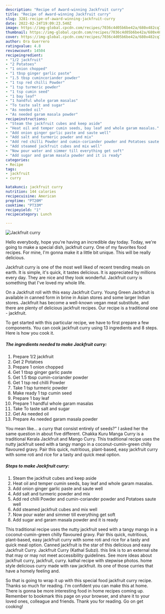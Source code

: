 ```yaml
---
description: "Recipe of Award-winning Jackfruit curry"
title: "Recipe of Award-winning Jackfruit curry"
slug: 3281-recipe-of-award-winning-jackfruit-curry
date: 2022-02-24T19:09:23.540Z
image: https://img-global.cpcdn.com/recipes/7036c4d05b6be42a/680x482cq70/jackfruit-curry-recipe-main-photo.jpg
thumbnail: https://img-global.cpcdn.com/recipes/7036c4d05b6be42a/680x482cq70/jackfruit-curry-recipe-main-photo.jpg
cover: https://img-global.cpcdn.com/recipes/7036c4d05b6be42a/680x482cq70/jackfruit-curry-recipe-main-photo.jpg
author: Ora Guerrero
ratingvalue: 4.8
reviewcount: 14504
recipeingredient:
- "1/2 jackfruit"
- "2 Potatoes"
- "1 onion chopped"
- "1 tbsp ginger garlic paste"
- "1.5 tbsp cumincoriander powder"
- "1 tsp red chilli Powder"
- "1 tsp turmeric powder"
- "1 tsp cumin seed"
- "1 bay leaf"
- "1 handful whole garam masalas"
- "To taste salt and sugar"
- "As needed oil"
- "As needed garam masala powder"
recipeinstructions:
- "Steam the jackfruit cubes and keep aside"
- "Heat oil and temper cumin seeds, bay leaf and whole garam masalas."
- "Add onion ginger garlic paste and saute well"
- "Add salt and turmeric powder and mix"
- "Add red chilli Powder and cumin-coriander powder and Potatoes saute well"
- "Add steamed jackfruit cubes and mix well"
- "Now pour water and simmer till everything get soft"
- "Add sugar and garam masala powder and it is ready"
categories:
- Recipe
tags:
- jackfruit
- curry

katakunci: jackfruit curry 
nutrition: 144 calories
recipecuisine: American
preptime: "PT20M"
cooktime: "PT33M"
recipeyield: "1"
recipecategory: Lunch

---
```



![Jackfruit curry](https://img-global.cpcdn.com/recipes/7036c4d05b6be42a/680x482cq70/jackfruit-curry-recipe-main-photo.jpg)

Hello everybody, hope you're having an incredible day today. Today, we're going to make a special dish, jackfruit curry. One of my favorites food recipes. For mine, I'm gonna make it a little bit unique. This will be really delicious.

Jackfruit curry is one of the most well liked of recent trending meals on earth. It is simple, it's quick, it tastes delicious. It is appreciated by millions every day. They are nice and they look wonderful. Jackfruit curry is something that I've loved my whole life.

On a Jackfruit roll with this easy Jackfruit Curry. Young Green Jackfruit is available in canned form in brine in Asian stores and some larger Indian stores. Jackfruit has become a well-known vegan meat substitute, and there are plenty of delicious jackfruit recipes. Our recipe is a traditional one - jackfruit.


To get started with this particular recipe, we have to first prepare a few components. You can cook jackfruit curry using 13 ingredients and 8 steps. Here is how you cook it.

<!--inarticleads1-->

##### The ingredients needed to make Jackfruit curry:

1. Prepare 1/2 jackfruit
1. Get 2 Potatoes
1. Prepare 1 onion chopped
1. Get 1 tbsp ginger garlic paste
1. Get 1.5 tbsp cumin-coriander powder
1. Get 1 tsp red chilli Powder
1. Take 1 tsp turmeric powder
1. Make ready 1 tsp cumin seed
1. Prepare 1 bay leaf
1. Prepare 1 handful whole garam masalas
1. Take To taste salt and sugar
1. Get As needed oil
1. Prepare As needed garam masala powder


You mean like… a curry that consist entirely of seeds?&#34; I asked her the same question in about five different. Chakka Kuru Manga Curry is a traditional Kerala Jackfruit and Mango Curry. This traditional recipe uses the nutty jackfruit seed with a tangy mango in a coconut-cumin-green chilly flavoured gravy. Pair this quick, nutritious, plant-based, easy jackfruit curry with some roti and rice for a tasty and quick meal option. 

<!--inarticleads2-->

##### Steps to make Jackfruit curry:

1. Steam the jackfruit cubes and keep aside
1. Heat oil and temper cumin seeds, bay leaf and whole garam masalas.
1. Add onion ginger garlic paste and saute well
1. Add salt and turmeric powder and mix
1. Add red chilli Powder and cumin-coriander powder and Potatoes saute well
1. Add steamed jackfruit cubes and mix well
1. Now pour water and simmer till everything get soft
1. Add sugar and garam masala powder and it is ready


This traditional recipe uses the nutty jackfruit seed with a tangy mango in a coconut-cumin-green chilly flavoured gravy. Pair this quick, nutritious, plant-based, easy jackfruit curry with some roti and rice for a tasty and quick meal option. Canned jackfruit is the star of this delicious and easy Jackfruit Curry. Jackfruit Curry (Kathal Subzi). this link is to an external site that may or may not meet accessibility guidelines. See more ideas about jackfruit curry, jackfruit, curry. kathal recipe with stepwise photos. home style delicious curry made with raw jackfruit. its one of those curries that have a homely feeling and. 

So that is going to wrap it up with this special food jackfruit curry recipe. Thanks so much for reading. I'm confident you can make this at home. There is gonna be more interesting food in home recipes coming up. Remember to bookmark this page on your browser, and share it to your loved ones, colleague and friends. Thank you for reading. Go on get cooking!
